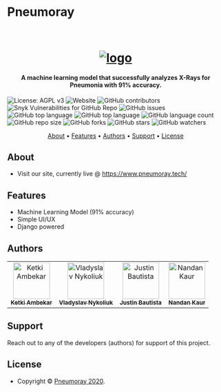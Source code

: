# Pneumoray
<h1 align="center">
  <br>
  <a href="https://www.pneumoray.tech/"><img src="https://pneumoray.s3.us-east-2.amazonaws.com/static/img/pneumoray-logo.png" alt="logo"></a>
</h1>

<h4 align="center">A machine learning model that successfully analyzes X-Rays for Pneumonia with 91% accuracy.</h4>

<p align="center">

![License: AGPL v3](https://img.shields.io/badge/License-MIT-blue.svg)
![Website](https://img.shields.io/website?up_message=online&url=https%3A%2F%2Fwww.pneumoray.tech%2F)
![GitHub contributors](https://img.shields.io/github/contributors/Pneumoray/hackNJITproject)
![Snyk Vulnerabilities for GitHub Repo](https://img.shields.io/snyk/vulnerabilities/github/anbellouzi/web.io)
![GitHub issues](https://img.shields.io/github/issues/Pneumoray/hackNJITproject)
![GitHub top language](https://img.shields.io/github/languages/top/Pneumoray/project)
![GitHub top language](https://img.shields.io/github/languages/top/Pneumoray/hackNJITproject)
![GitHub language count](https://img.shields.io/github/languages/count/Pneumoray/project)
![GitHub repo size](https://img.shields.io/github/repo-size/Pneumoray/project)
![GitHub forks](https://img.shields.io/github/forks/Pneumoray/hackNJITproject?style=social)
![GitHub stars](https://img.shields.io/github/stars/Pneumoray/hackNJITproject?style=social)
![GitHub watchers](https://img.shields.io/github/watchers/Pneumoray/hackNJITproject?style=social)

</p>

<p align="center">
  <a href="#about">About</a> •
  <a href="#features">Features</a> •
  <a href="#authors">Authors</a> •
  <a href="#support">Support</a> •
  <a href="#license">License</a>
</p>

## About

- Visit our site, currently live @ https://www.pneumoray.tech/

## Features
- Machine Learning Model (91% accuracy)
- Simple UI/UX
- Django powered

## Authors

<table>
  <tr>
    <td align="center"><a href="https://github.com/ketkiambekar"><img src="https://avatars3.githubusercontent.com/u/13922145?s=460&u=3a4da745c9ca723cdd32d364fd6086eb53ab2661&v=4" alt="Ketki Ambekar" width="85px;"/><br><sub><b>Ketki Ambekar</b></td>
    <td align="center"><a href="https://github.com/vladyslavnUA"><img src="https://avatars0.githubusercontent.com/u/37787869?v=4" alt="Vladyslav Nykoliuk" width="85px;"/><br><sub><b>Vladyslav Nykoliuk</b></td>
    <td align="center"><a href="https://github.com/justbautista"><img src="https://avatars1.githubusercontent.com/u/65434552?s=460&v=4" alt="Justin Bautista" width="85px;"/><br><sub><b>Justin Bautista</b></td>
      <td align="center"><a href="https://github.com/Nandan01"><img src="https://avatars1.githubusercontent.com/u/36855411?s=460&v=4" alt="Nandan Kaur" width="85px;"/><br><sub><b>Nandan Kaur</b></td>
  </tr>
</table>

## Support

Reach out to any of the developers (authors) for support of this project.


## License

- Copyright © [Pneumoray 2020](https://www.pneumoray.tech/ "Pneumoray").
